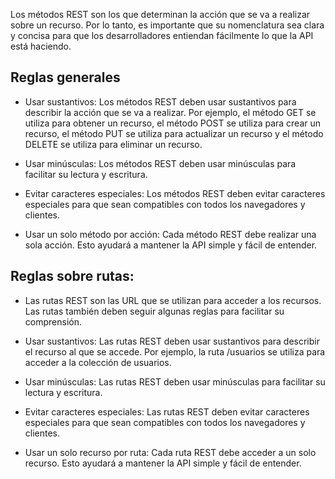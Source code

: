 Los métodos REST son los que determinan la acción que se va a realizar sobre un recurso. Por lo tanto, es importante que su nomenclatura sea clara y concisa para que los desarrolladores entiendan fácilmente lo que la API está haciendo.



## Reglas generales

- Usar sustantivos: Los métodos REST deben usar sustantivos para describir la acción que se va a realizar. Por ejemplo, el método GET se utiliza para obtener un recurso, el método POST se utiliza para crear un recurso, el método PUT se utiliza para actualizar un recurso y el método DELETE se utiliza para eliminar un recurso.

- Usar minúsculas: Los métodos REST deben usar minúsculas para facilitar su lectura y escritura.

- Evitar caracteres especiales: Los métodos REST deben evitar caracteres especiales para que sean compatibles con todos los navegadores y clientes.

- Usar un solo método por acción: Cada método REST debe realizar una sola acción. Esto ayudará a mantener la API simple y fácil de entender.

## Reglas sobre rutas:
- Las rutas REST son las URL que se utilizan para acceder a los recursos. Las rutas también deben seguir algunas reglas para facilitar su comprensión.

- Usar sustantivos: Las rutas REST deben usar sustantivos para describir el recurso al que se accede. Por ejemplo, la ruta /usuarios se utiliza para acceder a la colección de usuarios.

- Usar minúsculas: Las rutas REST deben usar minúsculas para facilitar su lectura y escritura.
- Evitar caracteres especiales: Las rutas REST deben evitar caracteres especiales para que sean compatibles con todos los navegadores y clientes.

- Usar un solo recurso por ruta: Cada ruta REST debe acceder a un solo recurso. Esto ayudará a mantener la API simple y fácil de entender.